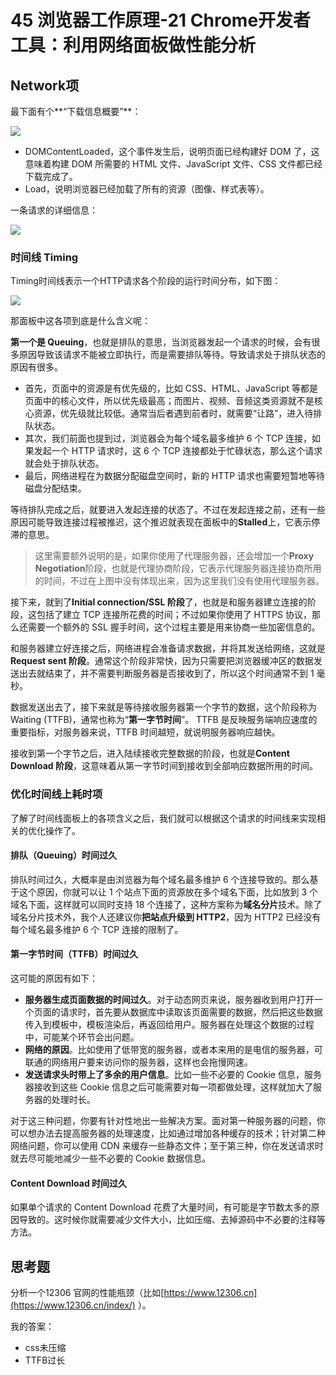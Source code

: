 # 45 浏览器工作原理-21 Chrome开发者工具：利用网络面板做性能分析

## Network项

最下面有个**“下载信息概要”**：

![](http://img.vim-cn.com/6a/fa55fdcb55135498587336a54ed10e37364db4.png)

* DOMContentLoaded，这个事件发生后，说明页面已经构建好 DOM 了，这意味着构建 DOM 所需要的 HTML 文件、JavaScript 文件、CSS 文件都已经下载完成了。
* Load，说明浏览器已经加载了所有的资源（图像、样式表等）。

一条请求的详细信息：

![](https://img.vim-cn.com/e1/f651de68cf90148f3116196d121715edcfea75.png)

### 时间线 Timing

Timing时间线表示一个HTTP请求各个阶段的运行时间分布，如下图：

![](https://static001.geekbang.org/resource/image/ba/af/ba91f06503bda4b4dc4a54901bd7a8af.png)

那面板中这各项到底是什么含义呢：

**第一个是 Queuing**，也就是排队的意思，当浏览器发起一个请求的时候，会有很多原因导致该请求不能被立即执行，而是需要排队等待。导致请求处于排队状态的原因有很多。

* 首先，页面中的资源是有优先级的，比如 CSS、HTML、JavaScript 等都是页面中的核心文件，所以优先级最高；而图片、视频、音频这类资源就不是核心资源，优先级就比较低。通常当后者遇到前者时，就需要“让路”，进入待排队状态。
* 其次，我们前面也提到过，浏览器会为每个域名最多维护 6 个 TCP 连接，如果发起一个 HTTP 请求时，这 6 个 TCP 连接都处于忙碌状态，那么这个请求就会处于排队状态。
* 最后，网络进程在为数据分配磁盘空间时，新的 HTTP 请求也需要短暂地等待磁盘分配结束。

等待排队完成之后，就要进入发起连接的状态了。不过在发起连接之前，还有一些原因可能导致连接过程被推迟，这个推迟就表现在面板中的**Stalled**上，它表示停滞的意思。

> 这里需要额外说明的是，如果你使用了代理服务器，还会增加一个**Proxy Negotiation**阶段，也就是代理协商阶段，它表示代理服务器连接协商所用的时间，不过在上图中没有体现出来，因为这里我们没有使用代理服务器。

接下来，就到了**Initial connection/SSL 阶段**了，也就是和服务器建立连接的阶段，这包括了建立 TCP 连接所花费的时间；不过如果你使用了 HTTPS 协议，那么还需要一个额外的 SSL 握手时间，这个过程主要是用来协商一些加密信息的。

和服务器建立好连接之后，网络进程会准备请求数据，并将其发送给网络，这就是**Request sent 阶段**。通常这个阶段非常快，因为只需要把浏览器缓冲区的数据发送出去就结束了，并不需要判断服务器是否接收到了，所以这个时间通常不到 1 毫秒。

数据发送出去了，接下来就是等待接收服务器第一个字节的数据，这个阶段称为 Waiting \(TTFB\)，通常也称为“**第一字节时间**”。 TTFB 是反映服务端响应速度的重要指标，对服务器来说，TTFB 时间越短，就说明服务器响应越快。

接收到第一个字节之后，进入陆续接收完整数据的阶段，也就是**Content Download 阶段**，这意味着从第一字节时间到接收到全部响应数据所用的时间。

### 优化时间线上耗时项

了解了时间线面板上的各项含义之后，我们就可以根据这个请求的时间线来实现相关的优化操作了。

#### 排队（Queuing）时间过久

排队时间过久，大概率是由浏览器为每个域名最多维护 6 个连接导致的。那么基于这个原因，你就可以让 1 个站点下面的资源放在多个域名下面，比如放到 3 个域名下面，这样就可以同时支持 18 个连接了，这种方案称为**域名分片**技术。除了域名分片技术外，我个人还建议你**把站点升级到 HTTP2**，因为 HTTP2 已经没有每个域名最多维护 6 个 TCP 连接的限制了。

#### 第一字节时间（TTFB）时间过久

这可能的原因有如下：

* **服务器生成页面数据的时间过久**。对于动态网页来说，服务器收到用户打开一个页面的请求时，首先要从数据库中读取该页面需要的数据，然后把这些数据传入到模板中，模板渲染后，再返回给用户。服务器在处理这个数据的过程中，可能某个环节会出问题。
* **网络的原因**。比如使用了低带宽的服务器，或者本来用的是电信的服务器，可联通的网络用户要来访问你的服务器，这样也会拖慢网速。
* **发送请求头时带上了多余的用户信息**。比如一些不必要的 Cookie 信息，服务器接收到这些 Cookie 信息之后可能需要对每一项都做处理，这样就加大了服务器的处理时长。

对于这三种问题，你要有针对性地出一些解决方案。面对第一种服务器的问题，你可以想办法去提高服务器的处理速度，比如通过增加各种缓存的技术；针对第二种网络问题，你可以使用 CDN 来缓存一些静态文件；至于第三种，你在发送请求时就去尽可能地减少一些不必要的 Cookie 数据信息。

#### Content Download 时间过久

如果单个请求的 Content Download 花费了大量时间，有可能是字节数太多的原因导致的。这时候你就需要减少文件大小，比如压缩、去掉源码中不必要的注释等方法。

## 思考题

分析一个12306 官网的性能瓶颈（比如[https://www.12306.cn](https://www.12306.cn/index/) ）。

我的答案：

* css未压缩
* TTFB过长

